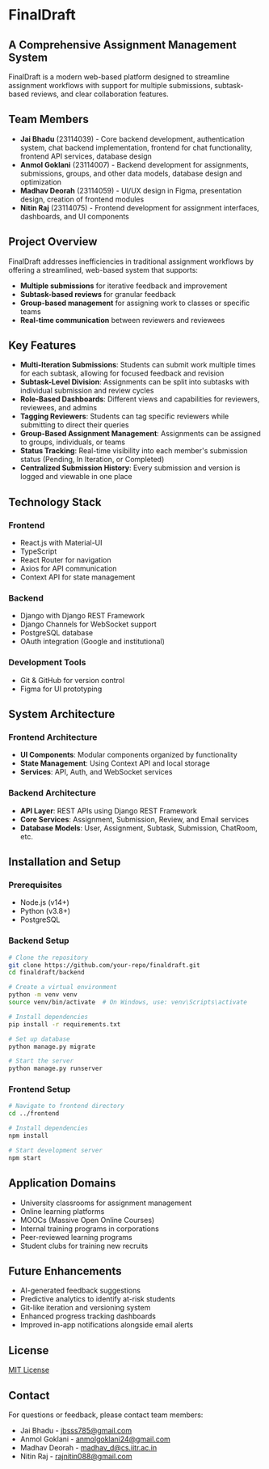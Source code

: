 # FinalDraft

## A Comprehensive Assignment Management System

FinalDraft is a modern web-based platform designed to streamline assignment workflows with support for multiple submissions, subtask-based reviews, and clear collaboration features.

## Team Members

- **Jai Bhadu** (23114039) - Core backend development, authentication system, chat backend implementation, frontend for chat functionality, frontend API services, database design
- **Anmol Goklani** (23114007) - Backend development for assignments, submissions, groups, and other data models, database design and optimization
- **Madhav Deorah** (23114059) - UI/UX design in Figma, presentation design, creation of frontend modules
- **Nitin Raj** (23114075) - Frontend development for assignment interfaces, dashboards, and UI components

## Project Overview

FinalDraft addresses inefficiencies in traditional assignment workflows by offering a streamlined, web-based system that supports:

- **Multiple submissions** for iterative feedback and improvement
- **Subtask-based reviews** for granular feedback
- **Group-based management** for assigning work to classes or specific teams
- **Real-time communication** between reviewers and reviewees

## Key Features

- **Multi-Iteration Submissions**: Students can submit work multiple times for each subtask, allowing for focused feedback and revision
- **Subtask-Level Division**: Assignments can be split into subtasks with individual submission and review cycles
- **Role-Based Dashboards**: Different views and capabilities for reviewers, reviewees, and admins
- **Tagging Reviewers**: Students can tag specific reviewers while submitting to direct their queries
- **Group-Based Assignment Management**: Assignments can be assigned to groups, individuals, or teams
- **Status Tracking**: Real-time visibility into each member's submission status (Pending, In Iteration, or Completed)
- **Centralized Submission History**: Every submission and version is logged and viewable in one place

## Technology Stack

### Frontend
- React.js with Material-UI
- TypeScript
- React Router for navigation
- Axios for API communication
- Context API for state management

### Backend
- Django with Django REST Framework
- Django Channels for WebSocket support
- PostgreSQL database
- OAuth integration (Google and institutional)

### Development Tools
- Git & GitHub for version control
- Figma for UI prototyping

## System Architecture

### Frontend Architecture
- **UI Components**: Modular components organized by functionality
- **State Management**: Using Context API and local storage
- **Services**: API, Auth, and WebSocket services

### Backend Architecture
- **API Layer**: REST APIs using Django REST Framework
- **Core Services**: Assignment, Submission, Review, and Email services
- **Database Models**: User, Assignment, Subtask, Submission, ChatRoom, etc.

## Installation and Setup

### Prerequisites
- Node.js (v14+)
- Python (v3.8+)
- PostgreSQL

### Backend Setup
```bash
# Clone the repository
git clone https://github.com/your-repo/finaldraft.git
cd finaldraft/backend

# Create a virtual environment
python -m venv venv
source venv/bin/activate  # On Windows, use: venv\Scripts\activate

# Install dependencies
pip install -r requirements.txt

# Set up database
python manage.py migrate

# Start the server
python manage.py runserver
```

### Frontend Setup
```bash
# Navigate to frontend directory
cd ../frontend

# Install dependencies
npm install

# Start development server
npm start
```

## Application Domains

- University classrooms for assignment management
- Online learning platforms
- MOOCs (Massive Open Online Courses)
- Internal training programs in corporations
- Peer-reviewed learning programs
- Student clubs for training new recruits

## Future Enhancements

- AI-generated feedback suggestions
- Predictive analytics to identify at-risk students
- Git-like iteration and versioning system
- Enhanced progress tracking dashboards
- Improved in-app notifications alongside email alerts

## License

[MIT License](LICENSE)

## Contact

For questions or feedback, please contact team members:
- Jai Bhadu - jbsss785@gmail.com
- Anmol Goklani - anmolgoklani24@gmail.com
- Madhav Deorah - madhav_d@cs.iitr.ac.in
- Nitin Raj - rajnitin088@gmail.com

